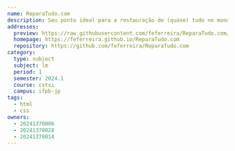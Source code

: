 ```yaml
---
name: ReparaTudo.com
description: Seu ponto ideal para a restauração de (quase) tudo no mundo da informática.
addresses:
  preview: https://raw.githubusercontent.com/feferreira/ReparaTudo.com/main/preview.png
  homepage: https://feferreira.github.io/ReparaTudo.com
  repository: https://github.com/feferreira/ReparaTudo.com
category:
  type: subject
  subject: lm
  period: 1
  semester: 2024.1
  course: cstsi
  campus: ifpb-jp
tags:
  - html
  - css
owners:
  - 20241370006
  - 20241370028
  - 20241370014
---
```

